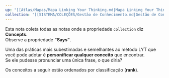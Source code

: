 ```yaml
---
up: "[[Atlas/Mapas/Mapa Linking Your Thinking.md|Mapa Linking Your Thinking]]"
collection: "[[SISTEMA/COLEÇÕES/Gestão de Conhecimento.md|Gestão de Conhecimento]]"
---
```

Esta nota coleta todas as notas onde a propriedade `collection` diz **Concepts**.  
Observe a propriedade **"Says"**.  

Uma das práticas mais subestimadas e semelhantes ao método LYT que você pode adotar é **personificar qualquer conceito** que encontrar.  
Se ele pudesse pronunciar uma única frase, o que diria?  

Os conceitos a seguir estão ordenados por classificação (**rank**).  
